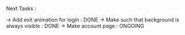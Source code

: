 Next Tasks :

-> Add exit animation for login : DONE
-> Make such that background is always visible : DONE
-> Make account page : ONGOING
